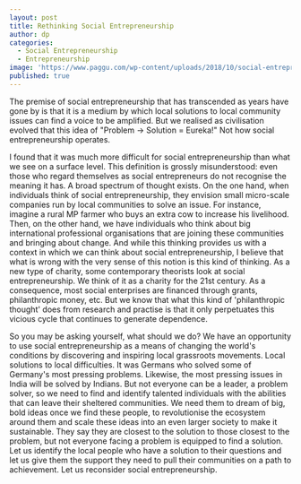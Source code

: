 ```yaml
---
layout: post
title: Rethinking Social Entrepreneurship
author: dp
categories:
  - Social Entrepreneurship
  - Entrepreneurship
image: 'https://www.paggu.com/wp-content/uploads/2018/10/social-entrepreneurship.jpg'
published: true
---
```

The premise of social entrepreneurship that has transcended as years have gone by is that it is a medium by which local solutions to local community issues can find a voice to be amplified. But we realised as civilisation evolved that this idea of "Problem -> Solution = Eureka!" Not how social entrepreneurship operates.


I found that it was much more difficult for social entrepreneurship than what we see on a surface level. This definition is grossly misunderstood: even those who regard themselves as social entrepreneurs do not recognise the meaning it has. A broad spectrum of thought exists. On the one hand, when individuals think of social entrepreneurship, they envision small micro-scale companies run by local communities to solve an issue. For instance, imagine a rural MP farmer who buys an extra cow to increase his livelihood. Then, on the other hand, we have individuals who think about big international professional organisations that are joining these communities and bringing about change. And while this thinking provides us with a context in which we can think about social entrepreneurship, I believe that what is wrong with the very sense of this notion is this kind of thinking. As a new type of charity, some contemporary theorists look at social entrepreneurship. We think of it as a charity for the 21st century. As a consequence, most social enterprises are financed through grants, philanthropic money, etc. But we know that what this kind of 'philanthropic thought' does from research and practise is that it only perpetuates this vicious cycle that continues to generate dependence.


So you may be asking yourself, what should we do?
We have an opportunity to use social entrepreneurship as a means of changing the world's conditions by discovering and inspiring local grassroots movements. Local solutions to local difficulties.
It was Germans who solved some of Germany's most pressing problems. Likewise, the most pressing issues in India will be solved by Indians. But not everyone can be a leader, a problem solver, so we need to find and identify talented individuals with the abilities that can leave their sheltered communities. We need them to dream of big, bold ideas once we find these people, to revolutionise the ecosystem around them and scale these ideas into an even larger society to make it sustainable. They say they are closest to the solution to those closest to the problem, but not everyone facing a problem is equipped to find a solution. Let us identify the local people who have a solution to their questions and let us give them the support they need to pull their communities on a path to achievement. Let us reconsider social entrepreneurship.
